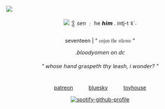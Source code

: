 ![](https://komarev.com/ghpvc/?username=sensyuii&color=393935&style=flat-square&label=_♱_)

<div align="center">

<img src="https://media.discordapp.net/attachments/1274845316851437699/1277421108441649152/IMG_2078.png?ex=68175a5d&is=681608dd&hm=ea5ac6809e87018cae1a2aa8c8a8e8b2fbc7570a52ddf387d7fe407cd12ab312&=&format=webp&quality=lossless&width=1535&height=824">
𒉭 𝘴𝘦𝘯  ﹕ he 𝙝𝙞𝙢 . intj-t ༉ˊ˗

seventeen | " 𝔢𝔫𝔧𝔬𝔶 𝔱𝔥𝔢 𝔰𝔦𝔩𝔢𝔫𝔠𝔢 "

.𝘣𝘭𝘰𝘰𝘥𝘺𝘰𝘮𝘦𝘯 𝘰𝘯 𝘥𝘤

###### " 𝘸𝘩𝘰𝘴𝘦 𝘩𝘢𝘯𝘥 𝘨𝘳𝘢𝘴𝘱𝘦𝘵𝘩 𝘵𝘩𝘺 𝘭𝘦𝘢𝘴𝘩, 𝘪 𝘸𝘰𝘯𝘥𝘦𝘳? "

# 

[patreon](https://www.patreon.com/c/makemeill)　　　[bluesky](https://bsky.app/profile/bloodyomen.bsky.social)　　　[toyhouse](https://toyhou.se/makemeill)


[![spotify-github-profile](https://spotify-github-profile.kittinanx.com/api/view?uid=w3fh1c1w6dx0lm54eszffhs5x&cover_image=true&theme=novatorem&show_offline=false&background_color=121212&interchange=true&bar_color=445a51&bar_color_cover=false)](https://spotify-github-profile.kittinanx.com/api/view?uid=w3fh1c1w6dx0lm54eszffhs5x&redirect=true)

